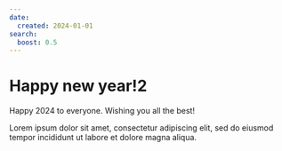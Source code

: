 ```yaml
---
date:
  created: 2024-01-01
search:
  boost: 0.5
---
```


# Happy new year!2

Happy 2024 to everyone. Wishing you all the best!
<!-- more -->

Lorem ipsum dolor sit amet, consectetur adipiscing elit, sed do eiusmod
tempor incididunt ut labore et dolore magna aliqua.